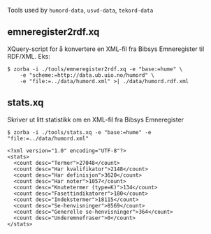 Tools used by `humord-data`, `usvd-data`, `tekord-data`


## emneregister2rdf.xq

XQuery-script for å konvertere en XML-fil fra Bibsys Emneregister til RDF/XML. Eks:

	$ zorba -i ./tools/emneregister2rdf.xq -e "base:=hume" \
		-e "scheme:=http://data.ub.uio.no/humord" \
		-e "file:=../data/humord.xml" >| ./data/humord.rdf.xml

## stats.xq

Skriver ut litt statistikk om en XML-fil fra Bibsys Emneregister

	$ zorba -i ./tools/stats.xq -e "base:=hume" -e "file:=../data/humord.xml"
	
	<?xml version="1.0" encoding="UTF-8"?>
	<stats>
	  <count desc="Termer">27048</count>
	  <count desc="Har kvalifikator">2148</count>
	  <count desc="Har definisjon">3620</count>
	  <count desc="Har noter">1057</count>
	  <count desc="Knutetermer (type=K)">134</count>
	  <count desc="Fasettindikatorer">180</count>
	  <count desc="Indekstermer">18115</count>
	  <count desc="Se-henvisninger">8569</count>
	  <count desc="Generelle se-henvisninger">364</count>
	  <count desc="Underemnefraser">0</count>
	</stats>
